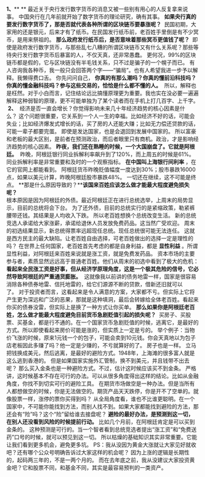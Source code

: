   
**1、**** ** 最近关于央行发行数字货币的消息又被一些别有用心的人反复拿来说事。 中国央行在几年前就开始了数字货币的理论研究，确有其事。 **如果央行真的要发行数字货币了，那是否就代表各种所谓的区块链币要暴涨呢？**  民国初期，大家用的还是银元，后来才有了纸币。在民国发行纸币前，老百姓手里倒是有不少冥币，是用来祭祖的。 **那么政府发行纸币后，是否意味着那些冥币更值钱了呢？**  即使是政府发行数字货币，与那些乱七八糟的所谓区块链币又有什么关系呢？那些等待央行发行数字货币后暴富的人，不仅天真，还非常愚蠢。 更何况，99%的区块链币都是假的，它与区块链没有半毛钱关系，只不过是骗子的一个幌子而已。 有人咨询我各种币，我一般只会回答两个字——“骗局”。也有人希望我进一步予以解释。我懒得费口舌。 你先问问自己， **你真的有那么潮吗？你真的懂前沿科技吗？你真的懂金融科技吗？参与这些交易的，恰恰是什么都不懂的人。**  所以，解释也是枉然。对于小白而言，记住结论远比搞懂原理更为重要。我也实在没必要一遍遍解释这种弱智的原理，更不可能单独为了某个读者而在手机上打几百字、上千字。  **2、**  经济是否一直会增长？你觉得影响未来几十年经济趋势的核心因素是什么？ 这个问题很重要，它关系到一个人一生的幸福。比如经济不好的话，可能会失业；比如经济爆发式增长的话，买了房的人还能大赚；比如无力偿还贷款的话，可能一辈子都要完蛋。 即使是发达国家，也是会退回到发展中国家的。 所以富豪和老板的最大区别，是前者在预测政治，而后者眼里只有商机。政治，才是影响经济趋势的核心因素。 **昨夜，我们还在熟睡的时候，一个大国崩盘了。它就是阿根廷。**  昨晚，阿根廷银行同业拆解利率飙升到了120%，而上周五的时候是61%。同业拆解利率是非常重要和及时的一个观察指标。 **在中国叫上海银行间利率** ，在它的官网上都能看到。 阿根廷货币昨晚贬值幅度一度达到30%；股市暴跌16000点，如果以美元计算，昨晚阿根廷股市暴跌48%。 一切还在继续，这不可能是终点。 **那是什么原因导致的？****该国来百姓应该怎么做才能最大程度避免损失呢？**    
根本原因是因为阿根廷的外债。最近阿根廷正在进行总统选举，上周末的局势显示，目前的总统将会下台。 为了还外债，目前的总统实行的是紧缩政策，勒紧裤腰带还钱。其结果是人均收入下跌。 所以老百姓想换个总统改变生活。 新的总统竞选人承诺给大家涨薪，承诺给退休人员发放免费药品。这当然广受欢迎。 周末的初选结果显示，新总统得票率远超现任总统。现任总统很可能无法连任。 这就是西方民主的最大缺陷。让老百姓自由选择，可老百姓做出的选择一定是理性的吗？ 在世界上任何国家，老百姓首先考虑的都是自身利益，都是 **显性利益** 。所谓显性利益，对阿根廷来百姓来说就是涨工资，就是免费发药品。 资本市场的主要参与者，素质显然远远高于普通老百姓。他们从周末的初选中看到了极大的危机： **看起来全民涨工资是好事，但从经济学原理角度，这是一个极其危险的信号，它必然导致阿根廷的严重通货膨胀。**  这就像我以前讲的债务地雷一样，国家是很容易消除各种债券地雷、信托地雷的，给它们源源不断的贷款，借新还旧就可以了。 对于投资者而言，这看起来是令人满意的方案，大家都不亏。但实际上它将产生更为深远和广泛的恶果，那就是这种填洞，最后会转嫁给全体老百姓。看起来你买的债券没雷，但实际上是换了一种方式让你买单。 **那么如果你是阿根廷老百姓，怎么做才能最大程度避免目前货币急剧贬值引起的损失呢？**  买房子、买股票、买基金，都是行不通的。在一个国家货币急剧贬值的时候，逃离它，是最好的方式。所以即使看起来房价可能是涨的，但实质上一定是亏的。 举个例子：当物价飞涨的时候，原来1元钱一个的包子，可能会卖到10元钱。你会天真地以为包子店老板因此多赚了吗？他一定是少赚的，不亏就算好的了。 房子也是一样。 立马把钱换成美元，然后逃离，是最好的避险方式。1948年，上海滩的很多富人就是这么逃到香港的。 但是如果国家实施外汇管制，换不到美元，并且钱带不出去呢？ 那么买入金条也是一种避险方式。不过，估计这时候应该买不到金条。 严格讲，这时候基本不存在可行的办法。可以从很多角度得出这样的结论。比如从金融角度，你找不到切实可行的避险工具。 在期货市场做空是一种办法。但是当所有人都想做空的时候，你是无法做空的。期货产品天天跌停，你是开不了空单的。就像股票一样，涨停的票你买得到吗？ 从全局角度看，谁也不比谁更聪明。在一个国家中，不可能你能找到方法，而别人找不到。如果大家都能找到避险的方法，那还会有“险”吗？这个“险”留给谁去接盘呢？ **避险的最好办法，是预测到这一切，在别人还没看到风险的时候提前行动。** 比如几个月前，在阿根廷肯定是可以买到金条的。 这种预测是可行的。当一个智者看到总统竞选者提出“涨工资”和“免费送药”口号的时候，就可以预见到这一切。 所以枯燥的基础知识其实非常重要。它能让我们看到更多机会，避免更多坑。 PS：我从没因为黄金大涨就让大家见好就收吧？还有哪个公众号明确告诉过大家这样的机会呢？ 因为上涨的逻辑是长期性的，起码两三年的，不是一两个月的。 而在去年底之前，我从没建议大家投资黄金吧？它和股票不同，和基金不同，其实是最容易预判的一类资产。
